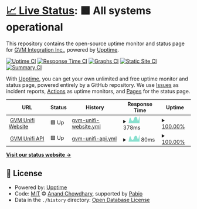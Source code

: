 # [📈 Live Status](https://status.gvmunifi.com): <!--live status--> **🟩 All systems operational**

This repository contains the open-source uptime monitor and status page for [GVM Integration Inc.](https://status.gvmunifi.com), powered by [Upptime](https://github.com/upptime/upptime).

[![Uptime CI](https://github.com/GVM-Integration-Inc/StatusPage/workflows/Uptime%20CI/badge.svg)](https://github.com/GVM-Integration-Inc/StatusPage/actions?query=workflow%3A%22Uptime+CI%22)
[![Response Time CI](https://github.com/GVM-Integration-Inc/StatusPage/workflows/Response%20Time%20CI/badge.svg)](https://github.com/GVM-Integration-Inc/StatusPage/actions?query=workflow%3A%22Response+Time+CI%22)
[![Graphs CI](https://github.com/GVM-Integration-Inc/StatusPage/workflows/Graphs%20CI/badge.svg)](https://github.com/GVM-Integration-Inc/StatusPage/actions?query=workflow%3A%22Graphs+CI%22)
[![Static Site CI](https://github.com/GVM-Integration-Inc/StatusPage/workflows/Static%20Site%20CI/badge.svg)](https://github.com/GVM-Integration-Inc/StatusPage/actions?query=workflow%3A%22Static+Site+CI%22)
[![Summary CI](https://github.com/GVM-Integration-Inc/StatusPage/workflows/Summary%20CI/badge.svg)](https://github.com/GVM-Integration-Inc/StatusPage/actions?query=workflow%3A%22Summary+CI%22)

With [Upptime](https://upptime.js.org), you can get your own unlimited and free uptime monitor and status page, powered entirely by a GitHub repository. We use [Issues](https://github.com/GVM-Integration-Inc/StatusPage/issues) as incident reports, [Actions](https://github.com/GVM-Integration-Inc/StatusPage/actions) as uptime monitors, and [Pages](https://status.gvmunifi.com) for the status page.

<!--start: status pages-->
<!-- This summary is generated by Upptime (https://github.com/upptime/upptime) -->
<!-- Do not edit this manually, your changes will be overwritten -->
<!-- prettier-ignore -->
| URL | Status | History | Response Time | Uptime |
| --- | ------ | ------- | ------------- | ------ |
| <img alt="" src="https://icons.duckduckgo.com/ip3/gvmunifi.com.ico" height="13"> [GVM Unifi Website](https://gvmunifi.com) | 🟩 Up | [gvm-unifi-website.yml](https://github.com/GVM-Integration-Inc/StatusPage/commits/HEAD/history/gvm-unifi-website.yml) | <details><summary><img alt="Response time graph" src="./graphs/gvm-unifi-website/response-time-week.png" height="20"> 378ms</summary><br><a href="https://status.gvmunifi.com/history/gvm-unifi-website"><img alt="Response time 395" src="https://img.shields.io/endpoint?url=https%3A%2F%2Fraw.githubusercontent.com%2FGVM-Integration-Inc%2FStatusPage%2FHEAD%2Fapi%2Fgvm-unifi-website%2Fresponse-time.json"></a><br><a href="https://status.gvmunifi.com/history/gvm-unifi-website"><img alt="24-hour response time 571" src="https://img.shields.io/endpoint?url=https%3A%2F%2Fraw.githubusercontent.com%2FGVM-Integration-Inc%2FStatusPage%2FHEAD%2Fapi%2Fgvm-unifi-website%2Fresponse-time-day.json"></a><br><a href="https://status.gvmunifi.com/history/gvm-unifi-website"><img alt="7-day response time 378" src="https://img.shields.io/endpoint?url=https%3A%2F%2Fraw.githubusercontent.com%2FGVM-Integration-Inc%2FStatusPage%2FHEAD%2Fapi%2Fgvm-unifi-website%2Fresponse-time-week.json"></a><br><a href="https://status.gvmunifi.com/history/gvm-unifi-website"><img alt="30-day response time 395" src="https://img.shields.io/endpoint?url=https%3A%2F%2Fraw.githubusercontent.com%2FGVM-Integration-Inc%2FStatusPage%2FHEAD%2Fapi%2Fgvm-unifi-website%2Fresponse-time-month.json"></a><br><a href="https://status.gvmunifi.com/history/gvm-unifi-website"><img alt="1-year response time 395" src="https://img.shields.io/endpoint?url=https%3A%2F%2Fraw.githubusercontent.com%2FGVM-Integration-Inc%2FStatusPage%2FHEAD%2Fapi%2Fgvm-unifi-website%2Fresponse-time-year.json"></a></details> | <details><summary><a href="https://status.gvmunifi.com/history/gvm-unifi-website">100.00%</a></summary><a href="https://status.gvmunifi.com/history/gvm-unifi-website"><img alt="All-time uptime 100.00%" src="https://img.shields.io/endpoint?url=https%3A%2F%2Fraw.githubusercontent.com%2FGVM-Integration-Inc%2FStatusPage%2FHEAD%2Fapi%2Fgvm-unifi-website%2Fuptime.json"></a><br><a href="https://status.gvmunifi.com/history/gvm-unifi-website"><img alt="24-hour uptime 100.00%" src="https://img.shields.io/endpoint?url=https%3A%2F%2Fraw.githubusercontent.com%2FGVM-Integration-Inc%2FStatusPage%2FHEAD%2Fapi%2Fgvm-unifi-website%2Fuptime-day.json"></a><br><a href="https://status.gvmunifi.com/history/gvm-unifi-website"><img alt="7-day uptime 100.00%" src="https://img.shields.io/endpoint?url=https%3A%2F%2Fraw.githubusercontent.com%2FGVM-Integration-Inc%2FStatusPage%2FHEAD%2Fapi%2Fgvm-unifi-website%2Fuptime-week.json"></a><br><a href="https://status.gvmunifi.com/history/gvm-unifi-website"><img alt="30-day uptime 100.00%" src="https://img.shields.io/endpoint?url=https%3A%2F%2Fraw.githubusercontent.com%2FGVM-Integration-Inc%2FStatusPage%2FHEAD%2Fapi%2Fgvm-unifi-website%2Fuptime-month.json"></a><br><a href="https://status.gvmunifi.com/history/gvm-unifi-website"><img alt="1-year uptime 100.00%" src="https://img.shields.io/endpoint?url=https%3A%2F%2Fraw.githubusercontent.com%2FGVM-Integration-Inc%2FStatusPage%2FHEAD%2Fapi%2Fgvm-unifi-website%2Fuptime-year.json"></a></details>
| <img alt="" src="https://icons.duckduckgo.com/ip3/gvmunifi.com.ico" height="13"> [GVM Unifi API](https://gvmunifi.com/api/time) | 🟩 Up | [gvm-unifi-api.yml](https://github.com/GVM-Integration-Inc/StatusPage/commits/HEAD/history/gvm-unifi-api.yml) | <details><summary><img alt="Response time graph" src="./graphs/gvm-unifi-api/response-time-week.png" height="20"> 80ms</summary><br><a href="https://status.gvmunifi.com/history/gvm-unifi-api"><img alt="Response time 84" src="https://img.shields.io/endpoint?url=https%3A%2F%2Fraw.githubusercontent.com%2FGVM-Integration-Inc%2FStatusPage%2FHEAD%2Fapi%2Fgvm-unifi-api%2Fresponse-time.json"></a><br><a href="https://status.gvmunifi.com/history/gvm-unifi-api"><img alt="24-hour response time 129" src="https://img.shields.io/endpoint?url=https%3A%2F%2Fraw.githubusercontent.com%2FGVM-Integration-Inc%2FStatusPage%2FHEAD%2Fapi%2Fgvm-unifi-api%2Fresponse-time-day.json"></a><br><a href="https://status.gvmunifi.com/history/gvm-unifi-api"><img alt="7-day response time 80" src="https://img.shields.io/endpoint?url=https%3A%2F%2Fraw.githubusercontent.com%2FGVM-Integration-Inc%2FStatusPage%2FHEAD%2Fapi%2Fgvm-unifi-api%2Fresponse-time-week.json"></a><br><a href="https://status.gvmunifi.com/history/gvm-unifi-api"><img alt="30-day response time 84" src="https://img.shields.io/endpoint?url=https%3A%2F%2Fraw.githubusercontent.com%2FGVM-Integration-Inc%2FStatusPage%2FHEAD%2Fapi%2Fgvm-unifi-api%2Fresponse-time-month.json"></a><br><a href="https://status.gvmunifi.com/history/gvm-unifi-api"><img alt="1-year response time 84" src="https://img.shields.io/endpoint?url=https%3A%2F%2Fraw.githubusercontent.com%2FGVM-Integration-Inc%2FStatusPage%2FHEAD%2Fapi%2Fgvm-unifi-api%2Fresponse-time-year.json"></a></details> | <details><summary><a href="https://status.gvmunifi.com/history/gvm-unifi-api">100.00%</a></summary><a href="https://status.gvmunifi.com/history/gvm-unifi-api"><img alt="All-time uptime 100.00%" src="https://img.shields.io/endpoint?url=https%3A%2F%2Fraw.githubusercontent.com%2FGVM-Integration-Inc%2FStatusPage%2FHEAD%2Fapi%2Fgvm-unifi-api%2Fuptime.json"></a><br><a href="https://status.gvmunifi.com/history/gvm-unifi-api"><img alt="24-hour uptime 100.00%" src="https://img.shields.io/endpoint?url=https%3A%2F%2Fraw.githubusercontent.com%2FGVM-Integration-Inc%2FStatusPage%2FHEAD%2Fapi%2Fgvm-unifi-api%2Fuptime-day.json"></a><br><a href="https://status.gvmunifi.com/history/gvm-unifi-api"><img alt="7-day uptime 100.00%" src="https://img.shields.io/endpoint?url=https%3A%2F%2Fraw.githubusercontent.com%2FGVM-Integration-Inc%2FStatusPage%2FHEAD%2Fapi%2Fgvm-unifi-api%2Fuptime-week.json"></a><br><a href="https://status.gvmunifi.com/history/gvm-unifi-api"><img alt="30-day uptime 100.00%" src="https://img.shields.io/endpoint?url=https%3A%2F%2Fraw.githubusercontent.com%2FGVM-Integration-Inc%2FStatusPage%2FHEAD%2Fapi%2Fgvm-unifi-api%2Fuptime-month.json"></a><br><a href="https://status.gvmunifi.com/history/gvm-unifi-api"><img alt="1-year uptime 100.00%" src="https://img.shields.io/endpoint?url=https%3A%2F%2Fraw.githubusercontent.com%2FGVM-Integration-Inc%2FStatusPage%2FHEAD%2Fapi%2Fgvm-unifi-api%2Fuptime-year.json"></a></details>

<!--end: status pages-->

[**Visit our status website →**](https://status.gvmunifi.com)

## 📄 License

- Powered by: [Upptime](https://github.com/upptime/upptime)
- Code: [MIT](./LICENSE) © [Anand Chowdhary](https://anandchowdhary.com), supported by [Pabio](https://pabio.com)
- Data in the `./history` directory: [Open Database License](https://opendatacommons.org/licenses/odbl/1-0/)
